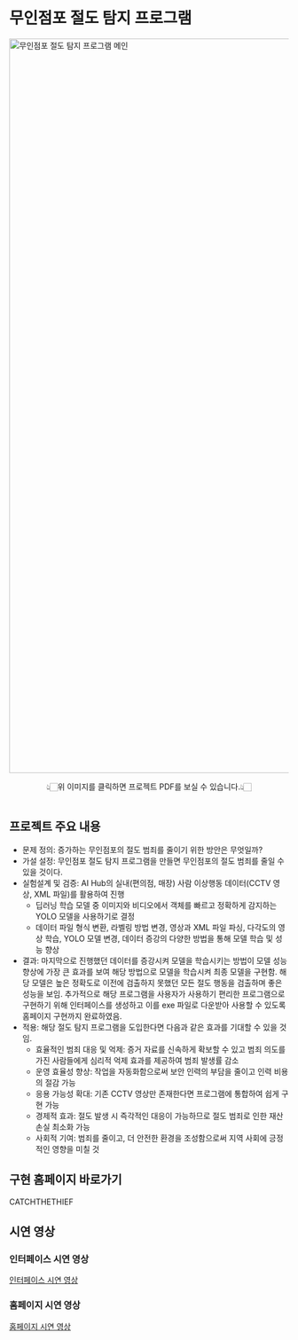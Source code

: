 # 무인점포 절도 탐지 프로그램
[<img width="1325" alt="무인점포 절도 탐지 프로그램 메인" src="https://github.com/user-attachments/assets/1b485a8c-435b-4275-a15c-4e21b9631e82">](https://github.com/hyenns/Deeplearning_project/blob/main/%E1%84%86%E1%85%AE%E1%84%8B%E1%85%B5%E1%86%AB%E1%84%8C%E1%85%A5%E1%86%B7%E1%84%91%E1%85%A9_%E1%84%8C%E1%85%A5%E1%86%AF%E1%84%83%E1%85%A9_%E1%84%90%E1%85%A1%E1%86%B7%E1%84%8C%E1%85%B5_%E1%84%91%E1%85%B3%E1%84%85%E1%85%A9%E1%84%80%E1%85%B3%E1%84%85%E1%85%A2%E1%86%B7.pdf)
<div align="center"> 👆🏻위 이미지를 클릭하면 프로젝트 PDF를 보실 수 있습니다.👆🏻 </div><br>

## 프로젝트 주요 내용
- 문제 정의: 증가하는 무인점포의 절도 범죄를 줄이기 위한 방안은 무엇일까?
- 가설 설정: 무인점포 절도 탐지 프로그램을 만들면 무인점포의 절도 범죄를 줄일 수 있을 것이다.
- 실험설계 및 검증: AI Hub의 실내(편의점, 매장) 사람 이상행동 데이터(CCTV 영상, XML 파일)를 활용하여 진행
    - 딥러닝 학습 모델 중 이미지와 비디오에서 객체를 빠르고 정확하게 감지하는 YOLO 모델을 사용하기로 결정
    - 데이터 파일 형식 변환, 라벨링 방법 변경, 영상과 XML 파일 파싱, 다각도의 영상 학습, YOLO 모델 변경, 데이터 증강의 다양한 방법을 통해 모델 학습 및 성능 향상
- 결과: 마지막으로 진행했던 데이터를 증강시켜 모델을 학습시키는 방법이 모델 성능 향상에 가장 큰 효과를 보여 해당 방법으로 모델을 학습시켜 최종 모델을 구현함. 해당 모델은 높은 정확도로 이전에 검출하지 못했던 모든 절도 행동을 검출하며 좋은 성능을 보임. 추가적으로 해당 프로그램을 사용자가 사용하기 편리한 프로그램으로 구현하기 위해 인터페이스를 생성하고 이를 exe 파일로 다운받아 사용할 수 있도록 홈페이지 구현까지 완료하였음.
- 적용: 해당 절도 탐지 프로그램을 도입한다면 다음과 같은 효과를 기대할 수 있을 것임.
    - 효율적인 범죄 대응 및 억제: 증거 자료를 신속하게 확보할 수 있고 범죄 의도를 가진 사람들에게 심리적 억제 효과를 제공하여 범죄 발생률 감소
    - 운영 효율성 향상: 작업을 자동화함으로써 보안 인력의 부담을 줄이고 인력 비용의 절감 가능
    - 응용 가능성 확대: 기존 CCTV 영상만 존재한다면 프로그램에 통합하여 쉽게 구현 가능
    - 경제적 효과: 절도 발생 시 즉각적인 대응이 가능하므로 절도 범죄로 인한 재산 손실 최소화 가능
    - 사회적 기여: 범죄를 줄이고, 더 안전한 환경을 조성함으로써 지역 사회에 긍정적인 영향을 미칠 것
 
## 구현 홈페이지 바로가기
<a href="https://hyenns.github.io/Deeplearning_project/" target="_blank" style="text-decoration: none; color: inherit;">
    CATCHTHETHIEF
</a>

## 시연 영상
### 인터페이스 시연 영상
[인터페이스 시연 영상](https://github.com/user-attachments/assets/3de05caf-41f6-4885-a865-12af92a5bad8)
### 홈페이지 시연 영상
[홈페이지 시연 영상](https://github.com/user-attachments/assets/45b3d396-4a02-44b2-917d-06b70859ee4a)

